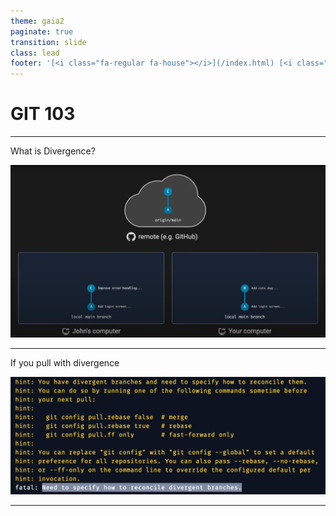 ```yaml
---
theme: gaia2
paginate: true
transition: slide
class: lead
footer: '[<i class="fa-regular fa-house"></i>](/index.html) [<i class="fa-regular fa-circle-up"></i>](../index.html) [<i class="fa-regular fa-circle-left"></i>](#1)'
---
```



# GIT 103

---

What is Divergence?

![h:500](assets/2025-09-29-12-59-51.png)

---

If you pull with divergence

![w:900](assets/git-pull-rebase-error.png)

---
